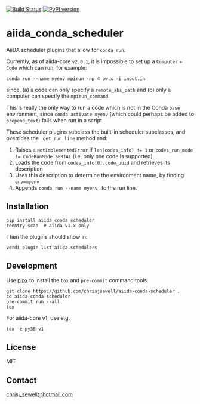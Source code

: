 [![Build Status][ci-badge]][ci-link]
[![PyPI version][pypi-badge]][pypi-link]
<!-- [![Coverage Status][cov-badge]][cov-link]
[![Docs status][docs-badge]][docs-link] -->

# aiida_conda_scheduler

AiiDA scheduler plugins that allow for `conda run`.

Currently, as of aiida-core `v2.0.1`, it is impossible to set up a `Computer` + `Code` which can run, for example:

```shell
conda run --name myenv mpirun -np 4 pw.x -i input.in
```

since, (a) a code can only specify a `remote_abs_path` and (b) only a computer can specify the `mpirun_command`.

This is really the only way to run a code which is not in the Conda `base` environment, since `conda activate myenv`
(which could perhaps be added to `prepend_text`) fails when run in a script.

These scheduler plugins subclass the built-in scheduler subclasses, and overrides the `_get_run_line` method and:

1. Raises a `NotImplementedError` if `len(codes_info) != 1` or `codes_run_mode != CodeRunMode.SERIAL` (i.e. only one code is supported).
2. Loads the code from `codes_info[0].code_uuid` and retrieves its description
3. Uses this description to determine the environment name, by finding `env=myenv`
4. Appends `conda run --name myenv ` to the run line.

## Installation

```shell
pip install aiida_conda_scheduler
reentry scan  # aiida v1.x only
```

Then the plugins should show in:

```shell
verdi plugin list aiida.schedulers
```

## Development

Use [pipx](https://pipx.readthedocs.io) to install the `tox` and `pre-commit` command tools.

```shell
git clone https://github.com/chrisjsewell/aiida-conda-scheduler .
cd aiida-conda-scheduler
pre-commit run --all
tox
```

For aiida-core v1, use e.g.

```shell
tox -e py38-v1
```

## License

MIT

## Contact

chrisj_sewell@hotmail.com

[ci-badge]: https://github.com/chrisjsewell/aiida-conda-scheduler/workflows/ci/badge.svg?branch=main
[ci-link]: https://github.com/chrisjsewell/aiida-conda-scheduler/actions
[cov-badge]: https://coveralls.io/repos/github/chrisjsewell/aiida-conda-scheduler/badge.svg?branch=main
[cov-link]: https://coveralls.io/github/chrisjsewell/aiida-conda-scheduler?branch=main
[docs-badge]: https://readthedocs.org/projects/aiida_conda_scheduler/badge
[docs-link]: http://aiida_conda_scheduler.readthedocs.io/
[pypi-badge]: https://badge.fury.io/py/aiida_conda_scheduler.svg
[pypi-link]: https://badge.fury.io/py/aiida_conda_scheduler

